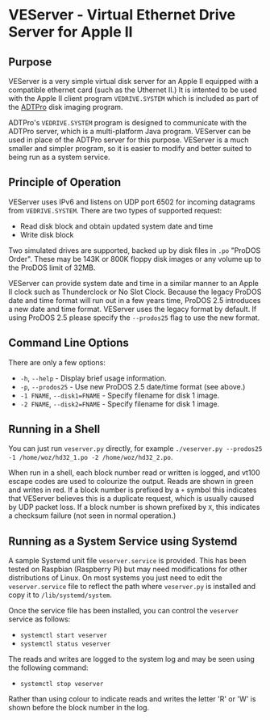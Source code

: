 # VEServer - Virtual Ethernet Drive Server for Apple II

## Purpose

VEServer is a very simple virtual disk server for an Apple II equipped with
a compatible ethernet card (such as the Uthernet II.)  It is intented to be
used with the Apple II client program `VEDRIVE.SYSTEM` which is included as
part of the [ADTPro](https://github.com/ADTPro/adtpro) disk imaging program.

ADTPro's `VEDRIVE.SYSTEM` program is designed to communicate with the ADTPro
server, which is a multi-platform Java program.  VEServer can be used in
place of the ADTPro server for this purpose.  VEServer is a much smaller and
simpler program, so it is easier to modify and better suited to being run as
a system service.

## Principle of Operation

VEServer uses IPv6 and listens on UDP port 6502 for incoming datagrams from
`VEDRIVE.SYSTEM`.  There are two types of supported request:

  - Read disk block and obtain updated system date and time
  - Write disk block

Two simulated drives are supported, backed up by disk files in `.po` "ProDOS
Order".  These may be 143K or 800K floppy disk images or any volume up to the
ProDOS limit of 32MB.

VEServer can provide system date and time in a similar manner to an Apple II
clock such as Thunderclock or No Slot Clock.  Because the legacy ProDOS date
and time format will run out in a few years time, ProDOS 2.5 introduces a new
date and time format.  VEServer uses the legacy format by default.  If using
ProDOS 2.5 please specify the `--prodos25` flag to use the new format.

## Command Line Options

There are only a few options:

 - `-h`, `--help` - Display brief usage information.
 - `-p`, `--prodos25` - Use new ProDOS 2.5 date/time format (see above.)
 - `-1 FNAME`, `--disk1=FNAME` - Specify filename for disk 1 image. 
 - `-2 FNAME`, `--disk2=FNAME` - Specify filename for disk 1 image. 

## Running in a Shell

You can just run `veserver.py` directly, for example
`./veserver.py --prodos25 -1 /home/woz/hd32_1.po -2 /home/woz/hd32_2.po`.

When run in a shell, each block number read or written is logged, and vt100
escape codes are used to colourize the output.  Reads are shown in green and
writes in red.  If a block number is prefixed by a `+` symbol this indicates
that VEServer believes this is a duplicate request, which is usually caused by
UDP packet loss.  If a block number is shown prefixed by `X`, this indicates
a checksum failure (not seen in normal operation.)

## Running as a System Service using Systemd

A sample Systemd unit file `veserver.service` is provided.  This has been
tested on Raspbian (Raspberry Pi) but may need modifications for other
distributions of Linux.  On most systems you just need to edit the
`veserver.service` file to reflect the path where `veserver.py` is installed
and copy it to `/lib/systemd/system`.

Once the service file has been installed, you can control the `veserver`
service as follows:

 - `systemctl start veserver`
 - `systemctl status veserver`

The reads and writes are logged to the system log and may be seen using the
following command:

 - `systemctl stop veserver`

Rather than using colour to indicate reads and writes the letter 'R' or 'W' is
shown before the block number in the log.

